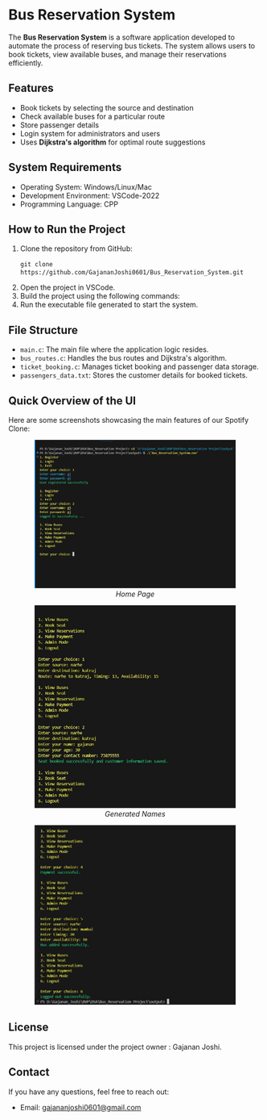 <h1>Bus Reservation System</h1>
    <p>The <strong>Bus Reservation System</strong> is a software application developed to automate the process of reserving bus tickets. The system allows users to book tickets, view available buses, and manage their reservations efficiently.</p>

<h2>Features</h2>
    <ul>
        <li>Book tickets by selecting the source and destination</li>
        <li>Check available buses for a particular route</li>
        <li>Store passenger details</li>
        <li>Login system for administrators and users</li>
        <li>Uses <strong>Dijkstra's algorithm</strong> for optimal route suggestions</li>
    </ul>

  <h2>System Requirements</h2>
    <ul>
        <li>Operating System: Windows/Linux/Mac</li>
        <li>Development Environment: VSCode-2022</li>
        <li>Programming Language: CPP</li>
    </ul>

  <h2>How to Run the Project</h2>
    <ol>
        <li>Clone the repository from GitHub:
            <pre><code>git clone https://github.com/GajananJoshi0601/Bus_Reservation_System.git</code></pre>
        </li>
        <li>Open the project in VSCode.</li>
        <li>Build the project using the following commands:</li>
        </li>
        <li>Run the executable file generated to start the system.</li>
    </ol>

  <h2>File Structure</h2>
    <ul>
        <li><code>main.c</code>: The main file where the application logic resides.</li>
        <li><code>bus_routes.c</code>: Handles the bus routes and Dijkstra's algorithm.</li>
        <li><code>ticket_booking.c</code>: Manages ticket booking and passenger data storage.</li>
        <li><code>passengers_data.txt</code>: Stores the customer details for booked tickets.</li>
    </ul>
  <h2 id="overview">Quick Overview of the UI</h2>
<p>Here are some screenshots showcasing the main features of our Spotify Clone:</p>

<p align="center">
    <img src="/SS/ss-1.jpg" alt="Home Page" width="400">
    <br>
    <em>Home Page</em>
</p>

<p align="center">
    <img src="/SS/ss-2.jpg" alt="Generated Name" width="400">
    <br>
    <em>Generated Names</em>
</p>

<p align="center">
    <img src="/SS/ss-3.jpg" alt="Generated Name" width="400">
    <br>
</p>
  <h2>License</h2>
<p>This project is licensed under the project owner : Gajanan Joshi.</p>

<h2>Contact</h2>
<p>If you have any questions, feel free to reach out:</p>
<ul>
    <li>Email: <a href="mailto:gajananjoshi0601@gmail.com">gajananjoshi0601@gmail.com</a></li>
</ul>
</body>
</html>
